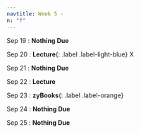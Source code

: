```yaml
---
navtitle: Week 5 -
n: "f"
---
```


Sep 19
: **Nothing Due**

Sep 20
: **Lecture**{: .label .label-light-blue} X

Sep 21
: **Nothing Due**

Sep 22
: **Lecture**

Sep 23
: **zyBooks**{: .label .label-orange} 

Sep 24
: **Nothing Due**

Sep 25
: **Nothing Due**

